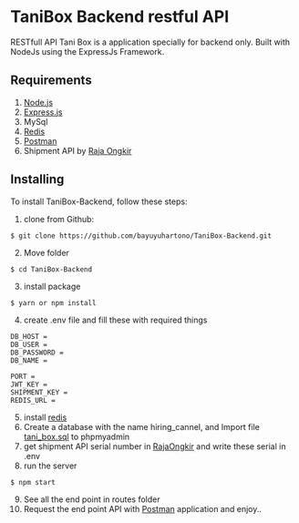 
# TaniBox Backend restful API
RESTfull API Tani Box is a application specially for backend only. Built with NodeJs using the ExpressJs Framework.
## Requirements
1. [Node.js](https://nodejs.org/en/)
2. [Express.js](https://expressjs.com/)
3. MySql
4. [Redis](https://redis.io/)
5. [Postman](https://www.getpostman.com/)
6. Shipment API by [Raja Ongkir](https://rajaongkir.com/)
## Installing
To install TaniBox-Backend, follow these steps:
1. clone from Github:
```
$ git clone https://github.com/bayuyuhartono/TaniBox-Backend.git
```
2. Move folder
```
$ cd TaniBox-Backend
```
3. install package
```
$ yarn or npm install
```
4. create .env file and fill these with required things
```
DB_HOST =
DB_USER = 
DB_PASSWORD =
DB_NAME = 

PORT = 
JWT_KEY = 
SHIPMENT_KEY = 
REDIS_URL = 
```
5. install [redis](https://redis.io/topics/quickstart)
6. Create a database with the name hiring_cannel, and Import file [tani_box.sql](https://github.com/bayuyuhartono/TaniBox-Backend/blob/master/tani_box.sql) to phpmyadmin
7. get shipment API serial number in [RajaOngkir](https://rajaongkir.com/) and write these serial in .env
8. run the server
```
$ npm start
```
9. See all the end point in routes folder
10. Request the end point API with [Postman](https://www.getpostman.com/) application and enjoy.. 

